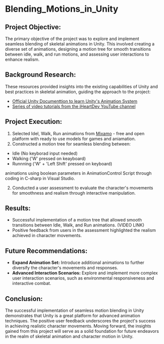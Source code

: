 # Blending_Motions_in_Unity

## Project Objective:
The primary objective of the project was to explore and implement seamless blending of skeletal animations in Unity. This involved creating a diverse set of animations, designing a motion tree for smooth transitions between idle, walk, and run motions, and assessing user interactions to enhance realism.

## Background Research:
These resources provided insights into the existing capabilities of Unity and best practices in skeletal animation, guiding the approach to the project:
- [Official Unity Documenttion to learn Unity's Animation System](https://docs.unity3d.com/Manual/AnimationOverview.html)
- [Series of video tutorials from the iHeartDev YouTube channel](https://youtube.com/playlist?list=PLwyUzJb_FNeTQwyGujWRLqnfKpV-cj-eO&feature=shared)

## Project Execution:
1. Selected Idel, Walk, Run animations from [Mixamo](https://www.mixamo.com/#/) - free and open platform with ready to use models for games and aniamation.
2. Constructed a motion tree for seamless blending between:
- Idle (No keyborad input needed)
- Walking ('W' pressed on keayboard)
- Runnning ('W' + 'Left Shift' pressed on keyboard)

animations using boolean parameters in AnimationControl Script through coding in C-sharp in Visual Studio.

2. Conducted a user assessment to evaluate the character's movements for smoothness and realism through interactive manipulation.

## Results:
- Successful implementation of a motion tree that allowed smooth transitions between Idle, Walk, and Run animations. (VIDEO LINK)
- Positive feedback from users in the assessment highlighted the realism achieved in character movements.

## Future Recommendations:
- **Expand Animation Set:** Introduce additional animations to further diversify the character's movements and responses.
- **Advanced Interaction Scenarios:** Explore and implement more complex user interaction scenarios, such as environmental responsiveness and interactive combat.

## Conclusion:
The successful implementation of seamless motion blending in Unity demonstrates that Unity is a great platform for advanced animation techniques. The positive user feedback underscores the project's success in achieving realistic character movements. Moving forward, the insights gained from this project will serve as a solid foundation for future endeavors in the realm of skeletal animation and character motion in Unity.
